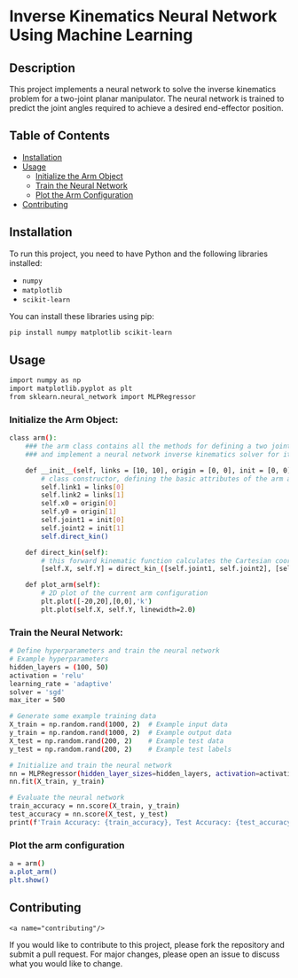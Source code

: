 # Inverse Kinematics Neural Network Using Machine Learning

## Description

This project implements a neural network to solve the inverse kinematics problem for a two-joint planar manipulator. The neural network is trained to predict the joint angles required to achieve a desired end-effector position.

## Table of Contents  
- [Installation](#installation)  
- [Usage](#usage)
  - [Initialize the Arm Object](#initializethearmobject)
  - [Train the Neural Network](#traintheneuralnetwork)
  - [Plot the Arm Configuration](#plotthearmconfiguration)
- [Contributing](#contributing)  
<a name="installation"/>


## Installation

To run this project, you need to have Python and the following libraries installed:
- `numpy`
- `matplotlib`
- `scikit-learn`

You can install these libraries using pip:

```bash
pip install numpy matplotlib scikit-learn
```

## Usage

```bash
import numpy as np
import matplotlib.pyplot as plt
from sklearn.neural_network import MLPRegressor
```
### Initialize the Arm Object:
<a name="initializethearmobject"/>

```bash
class arm():
    ### the arm class contains all the methods for defining a two joints planar manipulator,
    ### and implement a neural network inverse kinematics solver for it

    def __init__(self, links = [10, 10], origin = [0, 0], init = [0, 0]):
        # class constructor, defining the basic attributes of the arm and initial configuration
        self.link1 = links[0]
        self.link2 = links[1]
        self.x0 = origin[0]
        self.y0 = origin[1]
        self.joint1 = init[0]
        self.joint2 = init[1]
        self.direct_kin()

    def direct_kin(self):
        # this forward kinematic function calculates the Cartesian coordinates for the current joint configuration
        [self.X, self.Y] = direct_kin_([self.joint1, self.joint2], [self.link1, self.link2], [self.x0, self.y0])

    def plot_arm(self):
        # 2D plot of the current arm configuration
        plt.plot([-20,20],[0,0],'k')
        plt.plot(self.X, self.Y, linewidth=2.0)
```
### Train the Neural Network:
<a name="traintheneuralnetwork"/>

```bash
# Define hyperparameters and train the neural network
# Example hyperparameters
hidden_layers = (100, 50)
activation = 'relu'
learning_rate = 'adaptive'
solver = 'sgd'
max_iter = 500

# Generate some example training data
X_train = np.random.rand(1000, 2)  # Example input data
y_train = np.random.rand(1000, 2)  # Example output data
X_test = np.random.rand(200, 2)    # Example test data
y_test = np.random.rand(200, 2)    # Example test labels

# Initialize and train the neural network
nn = MLPRegressor(hidden_layer_sizes=hidden_layers, activation=activation, learning_rate=learning_rate, solver=solver, max_iter=max_iter)
nn.fit(X_train, y_train)

# Evaluate the neural network
train_accuracy = nn.score(X_train, y_train)
test_accuracy = nn.score(X_test, y_test)
print(f'Train Accuracy: {train_accuracy}, Test Accuracy: {test_accuracy}')
```
### Plot the arm configuration
<a name="plotthearmconfiguration"/>

```bash
a = arm()
a.plot_arm()
plt.show()
```

## Contributing
`<a name="contributing"/>`

If you would like to contribute to this project, please fork the repository and submit a pull request. For major changes, please open an issue to discuss what you would like to change.
